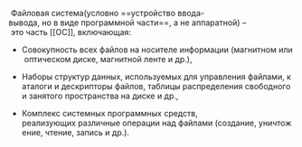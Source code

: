  Файловая система(условно ==устройство ввода-вывода, но в виде программной части==, а не аппаратной) – это часть [[ОС]], включающая:

- Совокупность всех файлов на носителе информации (магнитном или оптическом диске, магнитной ленте и др.),

- Наборы структур данных, используемых для управления файлами, каталоги и дескрипторы файлов, таблицы распределения свободного и занятого пространства на диске и др.,

- Комплекс системных программных средств,  реализующих различные операции над файлами (создание, уничтожение, чтение, запись и др.).